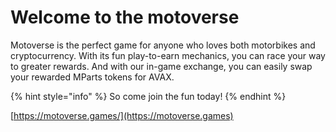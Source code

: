 # Welcome to the motoverse

Motoverse is the perfect game for anyone who loves both motorbikes and cryptocurrency. With its fun play-to-earn mechanics, you can race your way to greater rewards. And with our in-game exchange, you can easily swap your rewarded MParts tokens for AVAX.&#x20;

{% hint style="info" %}
So come join the fun today!
{% endhint %}

[https://motoverse.games/](https://motoverse.games)
